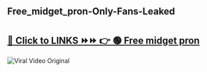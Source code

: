 
 ## Free_midget_pron-Only-Fans-Leaked

# <h2><a href="https://clipsfans.com/Free_midget_pron&ref=git">🔗 Click to LINKS ⏩⏩ 👉 🟢 Free midget pron </a></h2>

<a href="https://clipsfans.com/Free_midget_pron&ref=git" rel="nofollow" data-target="animated-image.originalLink"><img src="https://i.ibb.co.com/xMMVF88/686577567.gif" alt="Viral Video Original" style="max-width: 100%; display: inline-block;" data-target="animated-image.originalImage"></a>

